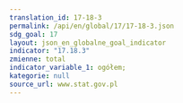 ```yaml
---
translation_id: 17-18-3
permalink: /api/en/global/17/17-18-3.json
sdg_goal: 17
layout: json_en_globalne_goal_indicator
indicator: "17.18.3"
zmienne: total
indicator_variable_1: ogółem;
kategorie: null
source_url: www.stat.gov.pl
---
```

